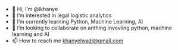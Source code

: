 - 👋 Hi, I’m @lkhanye
- 👀 I’m interested in legal logistic analytics 
- 🌱 I’m currently learning Python, Machine Learning, AI 
- 💞️ I’m looking to collaborate on anthing invovling python, machine learning and AI
- 📫 How to reach me khanyelwazi@gmail.com

<!---
lkhanye/lkhanye is a ✨ special ✨ repository because its `README.md` (this file) appears on your GitHub profile.
You can click the Preview link to take a look at your changes.
--->
